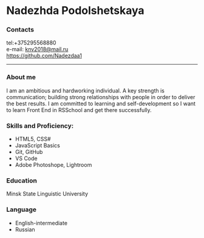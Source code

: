 # Nadezhda Podolshetskaya  
### Contacts  
tel:+375295568880  
e-mail: knv2018@mail.ru  
https://github.com/Nadezdaa1  
__________________

### About me
  I am an ambitious and hardworking individual.
   A key strength is communication; building strong relationships with people in order to deliver the best results.
I am committed to learning and self-development so
I want to learn Front End in RSSchool and get there successfully.

### Skills and Proficiency:
+ HTML5, CSS#
+ JavaScript Basics
+ Git, GitHub
+ VS Code
+ Adobe Photoshope, Lightroom  

### Education
Minsk State Linguistic University
  ### Language    
  + English-intermediate
  + Russian
  
  




